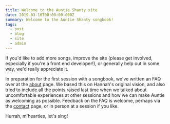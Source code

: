 ```yaml
---
title: Welcome to the Auntie Shanty site
date: 2019-03-16T00:00:00.000Z
summary: Welcome to the Auntie Shanty songbook!
tags:
  - post
  - blog
  - site
  - admin
---
```

If you'd like to add more songs, improve the site (please get involved, especially if you're a front end developer!), or generally help out in some way, we'd really appreciate it.

In preparation for the first session with a songbook, we've written an FAQ over at the [about](/about) page. We based this on Hannah's original vision, and also tried to include all the points raised last time when we talked about uncomfortable experiences at other sessions and how we can make Auntie as welcoming as possible. Feedback on the FAQ is welcome, perhaps via the [contact](/contact) page, or in person at a session if you like.

Hurrah, m'hearties, let's sing!
